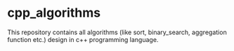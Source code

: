 # cpp_algorithms
This repository contains all algorithms (like sort, binary_search, aggregation function etc.) design in c++ programming language.
